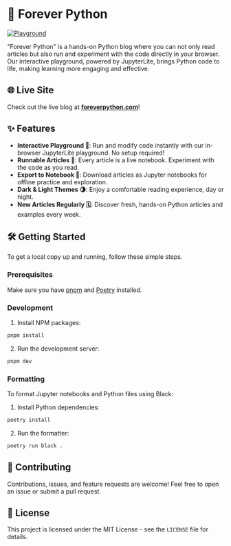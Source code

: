 # 🐍 Forever Python

[![Playground](https://img.shields.io/badge/Launch-Playground-blue?style=for-the-badge&logo=Jupyter)](https://playground.foreverpython.com/lab)

"Forever Python" is a hands-on Python blog where you can not only read articles but also run and experiment with the code directly in your browser. Our interactive playground, powered by JupyterLite, brings Python code to life, making learning more engaging and effective.

## 🌐 Live Site

Check out the live blog at **[foreverpython.com](https://foreverpython.com)**!

## ✨ Features

- **Interactive Playground 🚀**: Run and modify code instantly with our in-browser JupyterLite playground. No setup required!
- **Runnable Articles 🏃**: Every article is a live notebook. Experiment with the code as you read.
- **Export to Notebook 📓**: Download articles as Jupyter notebooks for offline practice and exploration.
- **Dark & Light Themes 🌗**: Enjoy a comfortable reading experience, day or night.
- **New Articles Regularly 🗓️**: Discover fresh, hands-on Python articles and examples every week.

## 🛠️ Getting Started

To get a local copy up and running, follow these simple steps.

### Prerequisites

Make sure you have [pnpm](https://pnpm.io/installation) and [Poetry](https://python-poetry.org/docs/#installation) installed.

### Development

1.  Install NPM packages:

```sh
pnpm install
```

2.  Run the development server:

```sh
pnpm dev
```

### Formatting

To format Jupyter notebooks and Python files using Black:

1.  Install Python dependencies:

```sh
poetry install
```

2.  Run the formatter:

```sh
poetry run black .
```

## 🤝 Contributing

Contributions, issues, and feature requests are welcome! Feel free to open an issue or submit a pull request.

## 📄 License

This project is licensed under the MIT License - see the `LICENSE` file for details.
